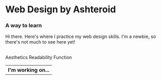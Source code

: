 <!DOCTYPE html>
<html>
  <body>
    <h1>Web Design by Ashteroid</h1>
    <h3>A way to learn</h3>
    <p>Hi there. Here's where I practice my web design skills. I'm a newbie, so there's not much to see here yet!</p><br>
    <table>
      <thead>
        <th>I'm working on...</th>
      </thead>
      <tbody>
        <tr>Aesthetics </tr>
        <tr>Readability </tr>
        <tr>Function</tr>
      </tbody
    </table>
  </body>
</html>
